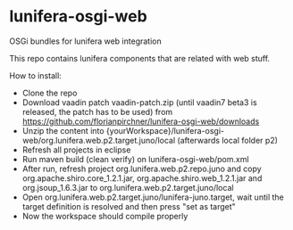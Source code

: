 lunifera-osgi-web
=================

OSGi bundles for lunifera web integration



This repo contains lunifera components that are related with web stuff.

How to install:
* Clone the repo
* Download vaadin patch vaadin-patch.zip (until vaadin7 beta3 is released, the patch has to be used) from https://github.com/florianpirchner/lunifera-osgi-web/downloads
* Unzip the content into {yourWorkspace}/lunifera-osgi-web/org.lunifera.web.p2.target.juno/local (afterwards local folder p2)
* Refresh all projects in eclipse
* Run maven build (clean verify) on lunifera-osgi-web/pom.xml
* After run, refresh project org.lunifera.web.p2.repo.juno and copy org.apache.shiro.core_1.2.1.jar, org.apache.shiro.web_1.2.1.jar and org.jsoup_1.6.3.jar to org.lunifera.web.p2.target.juno/local
* Open org.lunifera.web.p2.target.juno/lunifera-juno.target, wait until the target definition is resolved and then press "set as target"
* Now the workspace should compile properly